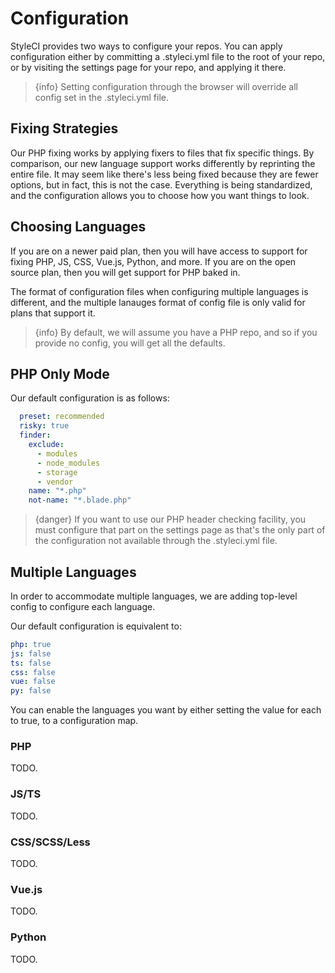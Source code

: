 # Configuration

StyleCI provides two ways to configure your repos. You can apply configuration either by committing a .styleci.yml file to the root of your repo, or by visiting the settings page for your repo, and applying it there.

> {info} Setting configuration through the browser will override all config set in the .styleci.yml file.

## Fixing Strategies

Our PHP fixing works by applying fixers to files that fix specific things. By comparison, our new language support works differently by reprinting the entire file. It may seem like there's less being fixed because they are fewer options, but in fact, this is not the case. Everything is being standardized, and the configuration allows you to choose how you want things to look.

## Choosing Languages

If you are on a newer paid plan, then you will have access to support for fixing PHP, JS, CSS, Vue.js, Python, and more. If you are on the open source plan, then you will get support for PHP baked in.

The format of configuration files when configuring multiple languages is different, and the multiple lanauges format of config file is only valid for plans that support it.

> {info} By default, we will assume you have a PHP repo, and so if you provide no config, you will get all the defaults.

## PHP Only Mode

Our default configuration is as follows:

```yaml
  preset: recommended
  risky: true
  finder:
    exclude:
      - modules
      - node_modules
      - storage
      - vendor
    name: "*.php"
    not-name: "*.blade.php"
```

> {danger} If you want to use our PHP header checking facility, you must configure that part on the settings page as that's the only part of the configuration not available through the .styleci.yml file.

## Multiple Languages

In order to accommodate multiple languages, we are adding top-level config to configure each language.

Our default configuration is equivalent to:

```yaml
php: true
js: false
ts: false
css: false
vue: false
py: false
```

You can enable the languages you want by either setting the value for each to true, to a configuration map.

### PHP

TODO.

### JS/TS

TODO.

### CSS/SCSS/Less

TODO.

### Vue.js

TODO.

### Python

TODO.
